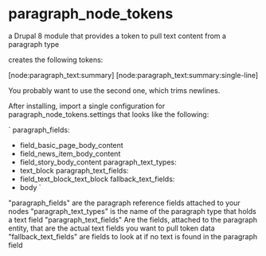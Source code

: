 # paragraph_node_tokens
a Drupal 8 module that provides a token to pull text content from a paragraph type

creates the following tokens:

[node:paragraph_text:summary]
[node:paragraph_text:summary:single-line]

You probably want to use the second one, which trims newlines. 

After installing, import a single configuration for paragraph_node_tokens.settings that looks like the following:

`
paragraph_fields:
  - field_basic_page_body_content
  - field_news_item_body_content
  - field_story_body_content
paragraph_text_types:
  - text_block
paragraph_text_fields:
  - field_text_block_text_block
fallback_text_fields:
  - body
`

"paragraph_fields" are the paragraph reference fields attached to your nodes
"paragraph_text_types" is the name of the paragraph type that holds a text field
"paragraph_text_fields" Are the fields, attached to the paragraph entity, that are the actual text fields you want to pull token data
"fallback_text_fields" are fields to look at if no text is found in the paragraph field
